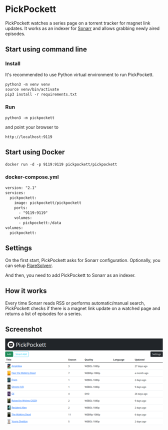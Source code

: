 # PickPockett

PickPockett watches a series page on a torrent tracker for magnet link updates.
It works as an indexer for [Sonarr](https://github.com/Sonarr/Sonarr) and allows grabbing newly aired episodes.

## Start using command line

### Install

It's recommended to use Python virtual environment to run PickPockett.

```
python3 -m venv venv
source venv/bin/activate
pip3 install -r requirements.txt
```

### Run

```
python3 -m pickpockett
```

and point your browser to

```
http://localhost:9119
```

## Start using Docker

```
docker run -d -p 9119:9119 pickpockett/pickpockett
```

### docker-compose.yml

```
version: "2.1"
services:
  pickpockett:
    image: pickpockett/pickpockett
    ports:
      - "9119:9119"
    volumes:
      - pickpockett:/data
volumes:
  pickpockett:
```

## Settings

On the first start, PickPockett asks for Sonarr configuration.
Optionally, you can setup [FlareSolverr](https://github.com/FlareSolverr/FlareSolverr).

And then, you need to add PickPockett to Sonarr as an indexer.

## How it works

Every time Sonarr reads RSS or performs automatic/manual search,
PickPockett checks if there is a magnet link update on a watched page and returns
a list of episodes for a series.

## Screenshot

![screenshot](screenshot.png)
